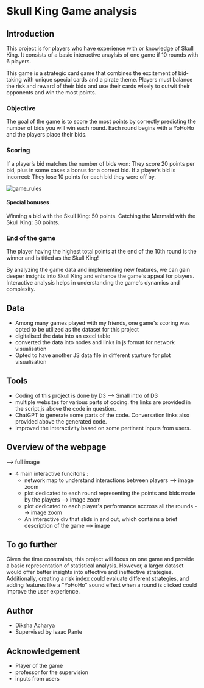 # Skull King Game analysis

## Introduction

This project is for players who have experience with or knowledge of Skull King. It consists of a basic interactive anaylsis of one game if 10 rounds with 6 players. 

This game is a strategic card game that combines the excitement of bid-taking with unique special cards and a pirate theme. Players must balance the risk and reward of their bids and use their cards wisely to outwit their opponents and win the most points.

### Objective 
The goal of the game is to score the most points by correctly predicting the number of bids you will win each round.
Each round begins with a YoHoHo and the players place their bids.

### Scoring 
If a player’s bid matches the number of bids won:
They score 20 points per bid, plus in some cases a bonus for a correct bid.
If a player’s bid is incorrect:
They lose 10 points for each bid they were off by.

![game_rules](https://github.com/DikshaAcharya/Skull_King_Game_Analysis/assets/132992878/ddf3a6ac-56e7-4ed5-b46a-1c137fa03a87)

#### Special bonuses 
Winning a bid with the Skull King: 50 points.
Catching the Mermaid with the Skull King: 30 points.

### End of the game
The player having the highest total points at the end of the 10th round is the winner and is titled as the Skull King!

By analyzing the game data and implementing new features, we can gain deeper insights into Skull King and enhance the game's appeal for players. 
Interactive analysis helps in understanding the game's dynamics and complexity. 

## Data
- Among many games played with my friends, one game's scoring was opted to be utilized as the dataset for this project
- digitalised the data into an execl table
- converted the data into nodes and links in js format for network visualisation 
- Opted to have another JS data file in different sturture for plot visualisation 

## Tools
- Coding of this project is done by D3 --> Small intro of D3
- multiple websites for various parts of coding. the links are provided in the script.js above the code in question.
- ChatGPT to generate some parts of the code. Conversation links also provided above the generated code.
- Improved the interactivity based on some pertinent inputs from users.

## Overview of the webpage
--> full image 
- 4 main interactive funcitons :
    - network map to understand interactions between players --> image zoom
    - plot dedicated to each round representing the points and bids made by the players --> image zoom
    - plot dedicated to each player's performance accross all the rounds --> image zoom
    - An interactive div that slids in and out, which contains a brief description of the game --> image 
      
## To go further
Given the time constraints, this project will focus on one game and provide a basic representation of statistical analysis. However, a larger dataset would offer better insights into effective and ineffective strategies. Additionally, creating a risk index could evaluate different strategies, and adding features like a "YoHoHo" sound effect when a round is clicked could improve the user experience.

## Author
- Diksha Acharya
- Supervised by Isaac Pante
## Acknowledgement
- Player of the game
- professor for the supervision
- inputs from users
